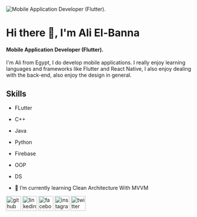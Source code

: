 ![Mobile Application Developer (Flutter).](https://pbs.twimg.com/profile_banners/1355941150797025281/1668467906/1080x360)

# Hi there 👋, I'm Ali El-Banna
#### Mobile Application Developer (Flutter).

I'm Ali from Egypt, I do develop mobile applications. I really enjoy learning languages and frameworks like Flutter and React Native, I also enjoy dealing with the back-end, also enjoy the design in general.

## Skills

- FLutter
- C++
- Java 
- Python
- Firebase
- OOP
- DS

- 🌱 I’m currently learning Clean Architecture With MVVM 


[<img src='https://cdn.jsdelivr.net/npm/simple-icons@3.0.1/icons/github.svg' alt='github' height='40'>](https://github.com/alielbanna)  [<img src='https://cdn.jsdelivr.net/npm/simple-icons@3.0.1/icons/linkedin.svg' alt='linkedin' height='40'>](https://www.linkedin.com/in/ali-elbanna/)  [<img src='https://cdn.jsdelivr.net/npm/simple-icons@3.0.1/icons/facebook.svg' alt='facebook' height='40'>](https://www.facebook.com/ali.elbana.528)  [<img src='https://cdn.jsdelivr.net/npm/simple-icons@3.0.1/icons/instagram.svg' alt='instagram' height='40'>](https://www.instagram.com/ali.lbanna/)  [<img src='https://cdn.jsdelivr.net/npm/simple-icons@3.0.1/icons/twitter.svg' alt='twitter' height='40'>](https://twitter.com/AliLBanna)  

